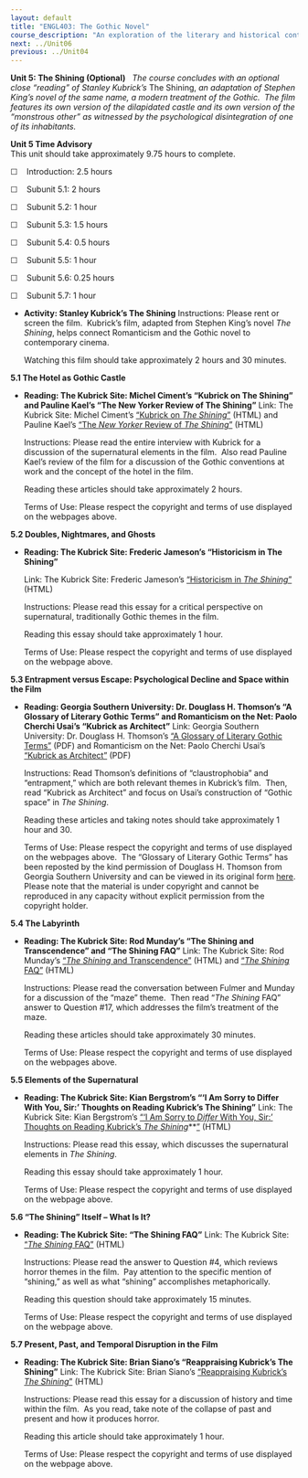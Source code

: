 ```yaml
---
layout: default
title: "ENGL403: The Gothic Novel"
course_description: "An exploration of the literary and historical contexts of the English Gothic novel. Works studied include the Castle of Otranto, the Mysteries of Udolpho, Frankenstein, Dracula, The Monk, and Jane Eyre."
next: ../Unit06
previous: ../Unit04
---
```

**Unit 5: The Shining (Optional)** <span id="5"></span> 
*The course concludes with an optional close “reading” of Stanley
Kubrick’s* The Shining, *an adaptation of Stephen King’s novel of the
same name, a modern treatment of the Gothic.  The film features its own
version of the dilapidated castle and its own version of the “monstrous
other” as witnessed by the psychological disintegration of one of its
inhabitants.*

**Unit 5 Time Advisory**  
This unit should take approximately 9.75 hours to complete.  
  
 ☐    Introduction: 2.5 hours  
  
 ☐    Subunit 5.1: 2 hours  
  
 ☐    Subunit 5.2: 1 hour  
  
 ☐    Subunit 5.3: 1.5 hours  
  
 ☐    Subunit 5.4: 0.5 hours  
  
 ☐    Subunit 5.5: 1 hour  
  
 ☐    Subunit 5.6: 0.25 hours  
  
 ☐    Subunit 5.7: 1 hour

-   **Activity: Stanley Kubrick’s The Shining**
    Instructions: Please rent or screen the film.  Kubrick’s film,
    adapted from Stephen King’s novel *The Shining*, helps connect
    Romanticism and the Gothic novel to contemporary cinema.  
      
     Watching this film should take approximately 2 hours and 30
    minutes.

**5.1 The Hotel as Gothic Castle** <span id="5.1"></span> 
-   **Reading: The Kubrick Site: Michel Ciment’s “Kubrick on The
    Shining” and Pauline Kael’s “The New Yorker Review of The Shining”**
    Link: The Kubrick Site: Michel Ciment’s [“Kubrick on *The
    Shining*”](http://genius.cat-v.org/stanley-kubrick/interviews/ciment/the-shining)
    (HTML) and Pauline Kael’s [“The *New Yorker* Review of *The
    Shining*”](http://www.visual-memory.co.uk/amk/doc/0050.html)
    (HTML)  
      
     Instructions: Please read the entire interview with Kubrick for a
    discussion of the supernatural elements in the film.  Also read
    Pauline Kael’s review of the film for a discussion of the Gothic
    conventions at work and the concept of the hotel in the film.  
      
     Reading these articles should take approximately 2 hours.  
      
     Terms of Use: Please respect the copyright and terms of use
    displayed on the webpages above.

**5.2 Doubles, Nightmares, and Ghosts** <span id="5.2"></span> 
-   **Reading: The Kubrick Site: Frederic Jameson’s “Historicism in The
    Shining”**

    Link: The Kubrick Site: Frederic Jameson’s [“Historicism in *The
    Shining*”](http://www.visual-memory.co.uk/amk/doc/0098.html)
    (HTML)  
      
     Instructions: Please read this essay for a critical perspective on
    supernatural, traditionally Gothic themes in the film.  
      
     Reading this essay should take approximately 1 hour.  
      
     Terms of Use: Please respect the copyright and terms of use
    displayed on the webpage above.

**5.3 Entrapment versus Escape: Psychological Decline and Space within
the Film** <span id="5.3"></span> 
-   **Reading: Georgia Southern University: Dr. Douglass H. Thomson’s “A
    Glossary of Literary Gothic Terms” and Romanticism on the Net: Paolo
    Cherchi Usai’s “Kubrick as Architect”**
    Link: Georgia Southern University: Dr. Douglass H. Thomson’s [“A
    Glossary of Literary Gothic
    Terms”](https://resources.saylor.org/wwwresources/archived/site/wp-content/uploads/2012/05/engl403-1.3.1-A-Glossary-of-Literary-Gothic-Terms.pdf)
    (PDF) and Romanticism on the Net: Paolo Cherchi Usai’s [“Kubrick as
    Architect”](http://www.google.com/url?sa=t&source=web&cd=1&ved=0CBIQFjAA&url=http%3A%2F%2Fwww.erudit.org%2Frevue%2FCINE%2F1998%2Fv9%2Fn1%2F024776ar.pdf&ei=XuI0TLTxKIX7lwfxlbHTBw&usg=AFQjCNGs-ZDy27GWV-EzQqaqld5BKmNjAA&sig2=CYXZBCLD5S5JnGzmeHpD7w)
    (PDF)  
      
     Instructions: Read Thomson’s definitions of “claustrophobia” and
    “entrapment,” which are both relevant themes in Kubrick’s film. 
    Then, read “Kubrick as Architect” and focus on Usai’s construction
    of “Gothic space” in *The Shining*.  
      
     Reading these articles and taking notes should take approximately 1
    hour and 30.  
      
     Terms of Use: Please respect the copyright and terms of use
    displayed on the webpages above.  The “Glossary of Literary Gothic
    Terms” has been reposted by the kind permission of Douglass H.
    Thomson from Georgia Southern University and can be viewed in its
    original
    form [here](http://personal.georgiasouthern.edu/~dougt/goth.html#hau). 
    Please note that the material is under copyright and cannot be
    reproduced in any capacity without explicit permission from the
    copyright holder.

**5.4 The Labyrinth** <span id="5.4"></span> 
-   **Reading: The Kubrick Site: Rod Munday’s “The Shining and
    Transcendence” and “The Shining FAQ”**
    Link: The Kubrick Site: Rod Munday’s [“*The Shining* and
    Transcendence”](http://www.visual-memory.co.uk/amk/doc/0091.html)
    (HTML) and [“*The Shining*
    FAQ”](http://www.visual-memory.co.uk/faq/html/shining/shining.html)
    (HTML)  
      
     Instructions: Please read the conversation between Fulmer and
    Munday for a discussion of the “maze” theme.  Then read “*The
    Shining* FAQ” answer to Question \#17, which addresses the film’s
    treatment of the maze.  
      
     Reading these articles should take approximately 30 minutes.  
      
     Terms of Use: Please respect the copyright and terms of use
    displayed on the webpages above.

**5.5 Elements of the Supernatural** <span id="5.5"></span> 
-   **Reading: The Kubrick Site: Kian Bergstrom’s “‘I Am Sorry to Differ
    With You, Sir:’ Thoughts on Reading Kubrick’s The Shining”**
    Link: The Kubrick Site: Kian Bergstrom’s [“‘I Am Sorry to *Differ*
    With You, Sir:’ Thoughts on Reading Kubrick’s *The
    Shining*](http://www.visual-memory.co.uk/amk/doc/0089.html)**[”](http://www.visual-memory.co.uk/amk/doc/0089.html)
    (HTML)  
      
     Instructions: Please read this essay, which discusses the
    supernatural elements in *The Shining*.  
      
     Reading this essay should take approximately 1 hour.  
      
     Terms of Use: Please respect the copyright and terms of use
    displayed on the webpage above.

**5.6 “The Shining” Itself – What Is It?** <span id="5.6"></span> 
-   **Reading: The Kubrick Site: “The Shining FAQ”**
    Link: The Kubrick Site: [“*The Shining*
    FAQ”](http://www.visual-memory.co.uk/faq/html/shining/shining.html)
    (HTML)  
      
     Instructions: Please read the answer to Question \#4, which reviews
    horror themes in the film.  Pay attention to the specific mention of
    “shining,” as well as what “shining” accomplishes metaphorically.  
      
     Reading this question should take approximately 15 minutes.  
      
     Terms of Use: Please respect the copyright and terms of use
    displayed on the webpage above.

**5.7 Present, Past, and Temporal Disruption in the Film** <span
id="5.7"></span> 
-   **Reading: The Kubrick Site: Brian Siano’s “Reappraising Kubrick’s
    The Shining”**
    Link: The Kubrick Site: Brian Siano’s [“Reappraising Kubrick’s *The
    Shining*”](http://www.visual-memory.co.uk/amk/doc/0019.html)
    (HTML)  
      
     Instructions: Please read this essay for a discussion of history
    and time within the film.  As you read, take note of the collapse of
    past and present and how it produces horror.  
      
     Reading this article should take approximately 1 hour.  
      
     Terms of Use: Please respect the copyright and terms of use
    displayed on the webpage above.


